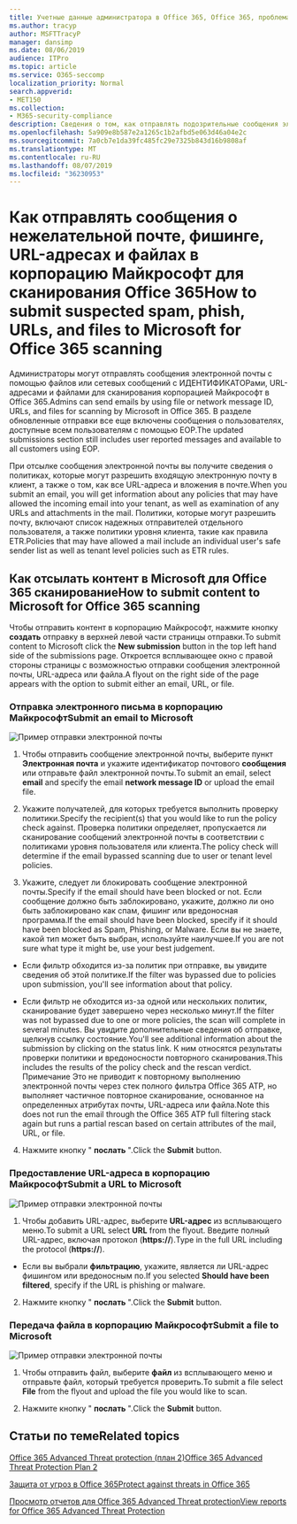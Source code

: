 ```yaml
---
title: Учетные данные администратора в Office 365, Office 365, проблема с нежелательной почтой, Office 365 Нежелательная почта, отправка сообщений об фишинге в Office 365, отправка электронной почты для сканирования, подозрительные сообщения электронной почты в Office 365, сканирование почты, сканирование почты с помощью Microsoft Scan для фишинга, сканирование почты, отправка почты Электронная почта, отправка электронной почты
ms.author: tracyp
author: MSFTTracyP
manager: dansimp
ms.date: 08/06/2019
audience: ITPro
ms.topic: article
ms.service: O365-seccomp
localization_priority: Normal
search.appverid:
- MET150
ms.collection:
- M365-security-compliance
description: Сведения о том, как отправлять подозрительные сообщения электронной почты, подозреваемые фишинговые сообщения, нежелательные сообщения и другие потенциально опасные сообщения, URL-адреса и файлы из клиента Office 365 в корпорацию Майкрософт для сканирования.
ms.openlocfilehash: 5a909e8b587e2a1265c1b2afbd5e063d46a04e2c
ms.sourcegitcommit: 7a0cb7e1da39fc485fc29e7325b843d16b9808af
ms.translationtype: MT
ms.contentlocale: ru-RU
ms.lasthandoff: 08/07/2019
ms.locfileid: "36230953"
---
```

# <a name="how-to-submit-suspected-spam-phish-urls-and-files-to-microsoft-for-office-365-scanning"></a><span data-ttu-id="7f17e-103">Как отправлять сообщения о нежелательной почте, фишинге, URL-адресах и файлах в корпорацию Майкрософт для сканирования Office 365</span><span class="sxs-lookup"><span data-stu-id="7f17e-103">How to submit suspected spam, phish, URLs, and files to Microsoft for Office 365 scanning</span></span>

<span data-ttu-id="7f17e-104">Администраторы могут отправлять сообщения электронной почты с помощью файлов или сетевых сообщений с ИДЕНТИФИКАТОРами, URL-адресами и файлами для сканирования корпорацией Майкрософт в Office 365.</span><span class="sxs-lookup"><span data-stu-id="7f17e-104">Admins can send emails by using file or network message ID, URLs, and files for scanning by Microsoft in Office 365.</span></span> <span data-ttu-id="7f17e-105">В разделе обновленные отправки все еще включены сообщения о пользователях, доступные всем пользователям с помощью EOP.</span><span class="sxs-lookup"><span data-stu-id="7f17e-105">The updated submissions section still includes user reported messages and available to all customers using EOP.</span></span>

<span data-ttu-id="7f17e-106">При отсылке сообщения электронной почты вы получите сведения о политиках, которые могут разрешить входящую электронную почту в клиент, а также о том, как все URL-адреса и вложения в почте.</span><span class="sxs-lookup"><span data-stu-id="7f17e-106">When you submit an email, you will get information about any policies that may have allowed the incoming email into your tenant, as well as examination of any URLs and attachments in the mail.</span></span> <span data-ttu-id="7f17e-107">Политики, которые могут разрешить почту, включают список надежных отправителей отдельного пользователя, а также политики уровня клиента, такие как правила ETR.</span><span class="sxs-lookup"><span data-stu-id="7f17e-107">Policies that may have allowed a mail include an individual user's safe sender list as well as tenant level policies such as ETR rules.</span></span> 

## <a name="how-to-submit-content-to-microsoft-for-office-365-scanning"></a><span data-ttu-id="7f17e-108">Как отсылать контент в Microsoft для Office 365 сканирование</span><span class="sxs-lookup"><span data-stu-id="7f17e-108">How to submit content to Microsoft for Office 365 scanning</span></span>

<span data-ttu-id="7f17e-109">Чтобы отправить контент в корпорацию Майкрософт, нажмите кнопку **создать** отправку в верхней левой части страницы отправки.</span><span class="sxs-lookup"><span data-stu-id="7f17e-109">To submit content to Microsoft click the **New submission** button in the top left hand side of the submissions page.</span></span> <span data-ttu-id="7f17e-110">Откроется всплывающее окно с правой стороны страницы с возможностью отправки сообщения электронной почты, URL-адреса или файла.</span><span class="sxs-lookup"><span data-stu-id="7f17e-110">A flyout on the right side of the page appears with the option to submit either an email, URL, or file.</span></span> 

### <a name="submit-an-email-to-microsoft"></a><span data-ttu-id="7f17e-111">Отправка электронного письма в корпорацию Майкрософт</span><span class="sxs-lookup"><span data-stu-id="7f17e-111">Submit an email to Microsoft</span></span>
![Пример отправки электронной почты](media/submission-flyout-email.PNG)
1. <span data-ttu-id="7f17e-113">Чтобы отправить сообщение электронной почты, выберите пункт **Электронная почта** и укажите идентификатор почтового **сообщения** или отправьте файл электронной почты.</span><span class="sxs-lookup"><span data-stu-id="7f17e-113">To submit an email, select **email** and specify the email **network message ID** or upload the email file.</span></span> 

2. <span data-ttu-id="7f17e-114">Укажите получателей, для которых требуется выполнить проверку политики.</span><span class="sxs-lookup"><span data-stu-id="7f17e-114">Specify the recipient(s) that you would like to run the policy check against.</span></span> <span data-ttu-id="7f17e-115">Проверка политики определяет, пропускается ли сканирование сообщений электронной почты в соответствии с политиками уровня пользователя или клиента.</span><span class="sxs-lookup"><span data-stu-id="7f17e-115">The policy check will determine if the email bypassed scanning due to user or tenant level policies.</span></span> 

3. <span data-ttu-id="7f17e-116">Укажите, следует ли блокировать сообщение электронной почты.</span><span class="sxs-lookup"><span data-stu-id="7f17e-116">Specify if the email should have been blocked or not.</span></span> <span data-ttu-id="7f17e-117">Если сообщение должно быть заблокировано, укажите, должно ли оно быть заблокировано как спам, фишинг или вредоносная программа.</span><span class="sxs-lookup"><span data-stu-id="7f17e-117">If the email should have been blocked, specify if it should have been blocked as Spam, Phishing, or Malware.</span></span> <span data-ttu-id="7f17e-118">Если вы не знаете, какой тип может быть выбран, используйте наилучшее.</span><span class="sxs-lookup"><span data-stu-id="7f17e-118">If you are not sure what type it might be, use your best judgement.</span></span>  

* <span data-ttu-id="7f17e-119">Если фильтр обходится из-за политик при отправке, вы увидите сведения об этой политике.</span><span class="sxs-lookup"><span data-stu-id="7f17e-119">If the filter was bypassed due to policies upon submission, you'll see information about that policy.</span></span>

* <span data-ttu-id="7f17e-120">Если фильтр не обходится из-за одной или нескольких политик, сканирование будет завершено через несколько минут.</span><span class="sxs-lookup"><span data-stu-id="7f17e-120">If the filter was not bypassed due to one or more policies, the scan will complete in several minutes.</span></span> <span data-ttu-id="7f17e-121">Вы увидите дополнительные сведения об отправке, щелкнув ссылку состояние.</span><span class="sxs-lookup"><span data-stu-id="7f17e-121">You'll see additional information about the submission by clicking on the status link.</span></span> <span data-ttu-id="7f17e-122">К ним относятся результаты проверки политики и вредоносности повторного сканирования.</span><span class="sxs-lookup"><span data-stu-id="7f17e-122">This includes the results of the policy check and the rescan verdict.</span></span> <span data-ttu-id="7f17e-123">Примечание Это не приводит к повторному выполнению электронной почты через стек полного фильтра Office 365 ATP, но выполняет частичное повторное сканирование, основанное на определенных атрибутах почты, URL-адреса или файла.</span><span class="sxs-lookup"><span data-stu-id="7f17e-123">Note this does not run the email through the Office 365 ATP full filtering stack again but runs a partial rescan based on certain attributes of the mail, URL, or file.</span></span> 

4. <span data-ttu-id="7f17e-124">Нажмите кнопку " **послать** ".</span><span class="sxs-lookup"><span data-stu-id="7f17e-124">Click the **Submit** button.</span></span>

### <a name="submit-a-url-to-microsoft"></a><span data-ttu-id="7f17e-125">Предоставление URL-адреса в корпорацию Майкрософт</span><span class="sxs-lookup"><span data-stu-id="7f17e-125">Submit a URL to Microsoft</span></span>
![Пример отправки электронной почты](media/submission-url-flyout.png)
1. <span data-ttu-id="7f17e-127">Чтобы добавить URL-адрес, выберите **URL-адрес** из всплывающего меню.</span><span class="sxs-lookup"><span data-stu-id="7f17e-127">To submit a URL select **URL** from the flyout.</span></span> <span data-ttu-id="7f17e-128">Введите полный URL-адрес, включая протокол (**https://**).</span><span class="sxs-lookup"><span data-stu-id="7f17e-128">Type in the full URL including the protocol (**https://**).</span></span> 

* <span data-ttu-id="7f17e-129">Если вы выбрали **фильтрацию**, укажите, является ли URL-адрес фишингом или вредоносным по.</span><span class="sxs-lookup"><span data-stu-id="7f17e-129">If you selected **Should have been filtered**, specify if the URL is phishing or malware.</span></span>

2. <span data-ttu-id="7f17e-130">Нажмите кнопку " **послать** ".</span><span class="sxs-lookup"><span data-stu-id="7f17e-130">Click the **Submit** button.</span></span> 


### <a name="submit-a-file-to-microsoft"></a><span data-ttu-id="7f17e-131">Передача файла в корпорацию Майкрософт</span><span class="sxs-lookup"><span data-stu-id="7f17e-131">Submit a file to Microsoft</span></span>
![Пример отправки электронной почты](media/submission-file-flyout.PNG)
1. <span data-ttu-id="7f17e-133">Чтобы отправить файл, выберите **файл** из всплывающего меню и отправьте файл, который требуется проверить.</span><span class="sxs-lookup"><span data-stu-id="7f17e-133">To submit a file select **File** from the flyout and upload the file you would like to scan.</span></span> 

2. <span data-ttu-id="7f17e-134">Нажмите кнопку " **послать** ".</span><span class="sxs-lookup"><span data-stu-id="7f17e-134">Click the **Submit** button.</span></span>


## <a name="related-topics"></a><span data-ttu-id="7f17e-135">Статьи по теме</span><span class="sxs-lookup"><span data-stu-id="7f17e-135">Related topics</span></span>

[<span data-ttu-id="7f17e-136">Office 365 Advanced Threat protection (план 2)</span><span class="sxs-lookup"><span data-stu-id="7f17e-136">Office 365 Advanced Threat Protection Plan 2</span></span>](office-365-ti.md)
  
[<span data-ttu-id="7f17e-137">Защита от угроз в Office 365</span><span class="sxs-lookup"><span data-stu-id="7f17e-137">Protect against threats in Office 365</span></span>](protect-against-threats.md)
  
[<span data-ttu-id="7f17e-138">Просмотр отчетов для Office 365 Advanced Threat protection</span><span class="sxs-lookup"><span data-stu-id="7f17e-138">View reports for Office 365 Advanced Threat Protection</span></span>](view-reports-for-atp.md)
  

